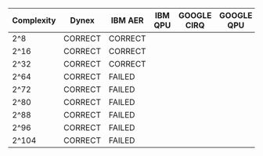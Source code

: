| Complexity    |     Dynex     |    IBM AER    |    IBM QPU    |  GOOGLE CIRQ  |  GOOGLE QPU   |        
| ------------- | ------------- | ------------- | ------------- | ------------- | ------------- |
| 2^8           | CORRECT       | CORRECT       |               |               |               |
| 2^16          | CORRECT       | CORRECT       |               |               |               |
| 2^32          | CORRECT       | CORRECT       |               |               |               |
| 2^64          | CORRECT       | FAILED        |               |               |               |
| 2^72          | CORRECT       | FAILED        |               |               |               |
| 2^80          | CORRECT       | FAILED        |               |               |               |
| 2^88          | CORRECT       | FAILED        |               |               |               |
| 2^96          | CORRECT       | FAILED        |               |               |               |
| 2^104         | CORRECT       | FAILED        |               |               |               |
